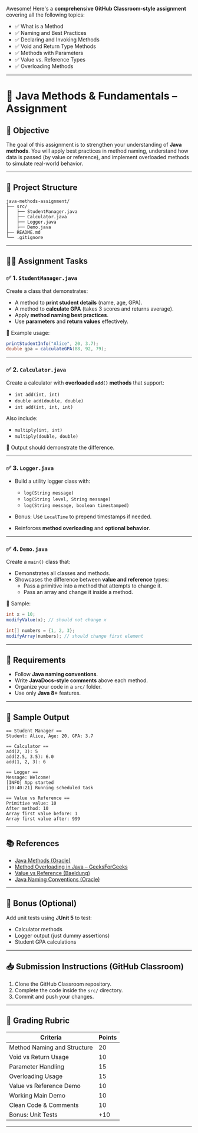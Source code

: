 Awesome! Here's a **comprehensive GitHub Classroom-style assignment** covering all the following topics:

- ✅ What is a Method  
- ✅ Naming and Best Practices  
- ✅ Declaring and Invoking Methods  
- ✅ Void and Return Type Methods  
- ✅ Methods with Parameters  
- ✅ Value vs. Reference Types  
- ✅ Overloading Methods  

---

# 📘 **Java Methods & Fundamentals – Assignment**

## 🎯 Objective

The goal of this assignment is to strengthen your understanding of **Java methods**. You will apply best practices in method naming, understand how data is passed (by value or reference), and implement overloaded methods to simulate real-world behavior.

---

## 📂 Project Structure

```
java-methods-assignment/
├── src/
│   ├── StudentManager.java
│   ├── Calculator.java
│   ├── Logger.java
│   ├── Demo.java
├── README.md
└── .gitignore
```

---

## 🧑‍🏫 Assignment Tasks

### ✅ 1. `StudentManager.java`
Create a class that demonstrates:
- A method to **print student details** (name, age, GPA).
- A method to **calculate GPA** (takes 3 scores and returns average).
- Apply **method naming best practices**.
- Use **parameters** and **return values** effectively.

📌 Example usage:
```java
printStudentInfo("Alice", 20, 3.7);
double gpa = calculateGPA(88, 92, 79);
```

---

### ✅ 2. `Calculator.java`
Create a calculator with **overloaded `add()` methods** that support:
- `int add(int, int)`
- `double add(double, double)`
- `int add(int, int, int)`

Also include:
- `multiply(int, int)`
- `multiply(double, double)`

📌 Output should demonstrate the difference.

---

### ✅ 3. `Logger.java`
- Build a utility logger class with:
  - `log(String message)`
  - `log(String level, String message)`
  - `log(String message, boolean timestamped)`

- Bonus: Use `LocalTime` to prepend timestamps if needed.
- Reinforces **method overloading** and **optional behavior**.

---

### ✅ 4. `Demo.java`
Create a `main()` class that:
- Demonstrates all classes and methods.
- Showcases the difference between **value and reference** types:
  - Pass a primitive into a method that attempts to change it.
  - Pass an array and change it inside a method.

📌 Sample:
```java
int x = 10;
modifyValue(x); // should not change x

int[] numbers = {1, 2, 3};
modifyArray(numbers); // should change first element
```

---

## 📜 Requirements

- Follow **Java naming conventions**.
- Write **JavaDocs-style comments** above each method.
- Organize your code in a `src/` folder.
- Use only **Java 8+** features.

---

## 🧪 Sample Output

```
== Student Manager ==
Student: Alice, Age: 20, GPA: 3.7

== Calculator ==
add(2, 3): 5
add(2.5, 3.5): 6.0
add(1, 2, 3): 6

== Logger ==
Message: Welcome!
[INFO] App started
[10:40:21] Running scheduled task

== Value vs Reference ==
Primitive value: 10
After method: 10
Array first value before: 1
Array first value after: 999
```

---

## 📚 References

- [Java Methods (Oracle)](https://docs.oracle.com/javase/tutorial/java/javaOO/methods.html)
- [Method Overloading in Java – GeeksForGeeks](https://www.geeksforgeeks.org/method-overloading-in-java/)
- [Value vs Reference (Baeldung)](https://www.baeldung.com/java-value-vs-reference)
- [Java Naming Conventions (Oracle)](https://www.oracle.com/java/technologies/javase/codeconventions-namingconventions.html)

---

## 🧠 Bonus (Optional)
Add unit tests using **JUnit 5** to test:
- Calculator methods
- Logger output (just dummy assertions)
- Student GPA calculations

---

## 📥 Submission Instructions (GitHub Classroom)

1. Clone the GitHub Classroom repository.
2. Complete the code inside the `src/` directory.
3. Commit and push your changes.


---

## 🏁 Grading Rubric

| Criteria                       | Points |
|-------------------------------|--------|
| Method Naming and Structure   | 20     |
| Void vs Return Usage          | 10     |
| Parameter Handling            | 15     |
| Overloading Usage             | 15     |
| Value vs Reference Demo       | 10     |
| Working Main Demo             | 10     |
| Clean Code & Comments         | 10     |
| Bonus: Unit Tests             | +10    |

---
